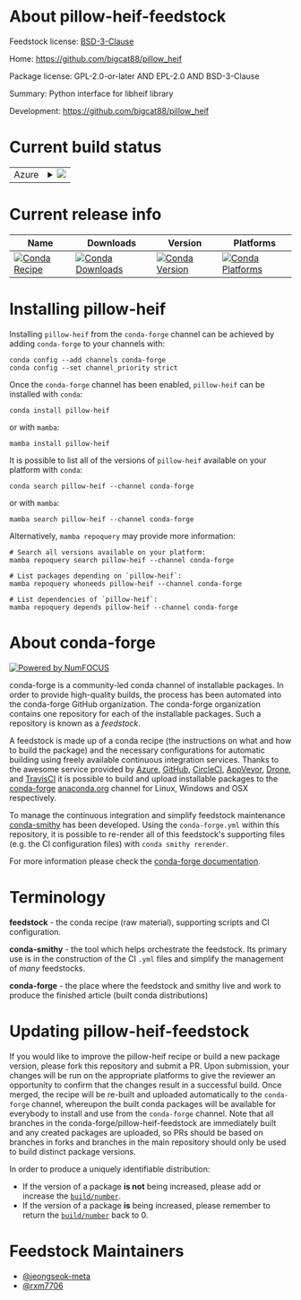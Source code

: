 About pillow-heif-feedstock
===========================

Feedstock license: [BSD-3-Clause](https://github.com/conda-forge/pillow-heif-feedstock/blob/main/LICENSE.txt)

Home: https://github.com/bigcat88/pillow_heif

Package license: GPL-2.0-or-later AND EPL-2.0 AND BSD-3-Clause

Summary: Python interface for libheif library

Development: https://github.com/bigcat88/pillow_heif

Current build status
====================


<table>
    
  <tr>
    <td>Azure</td>
    <td>
      <details>
        <summary>
          <a href="https://dev.azure.com/conda-forge/feedstock-builds/_build/latest?definitionId=24686&branchName=main">
            <img src="https://dev.azure.com/conda-forge/feedstock-builds/_apis/build/status/pillow-heif-feedstock?branchName=main">
          </a>
        </summary>
        <table>
          <thead><tr><th>Variant</th><th>Status</th></tr></thead>
          <tbody><tr>
              <td>linux_64_python3.10.____cpython</td>
              <td>
                <a href="https://dev.azure.com/conda-forge/feedstock-builds/_build/latest?definitionId=24686&branchName=main">
                  <img src="https://dev.azure.com/conda-forge/feedstock-builds/_apis/build/status/pillow-heif-feedstock?branchName=main&jobName=linux&configuration=linux%20linux_64_python3.10.____cpython" alt="variant">
                </a>
              </td>
            </tr><tr>
              <td>linux_64_python3.11.____cpython</td>
              <td>
                <a href="https://dev.azure.com/conda-forge/feedstock-builds/_build/latest?definitionId=24686&branchName=main">
                  <img src="https://dev.azure.com/conda-forge/feedstock-builds/_apis/build/status/pillow-heif-feedstock?branchName=main&jobName=linux&configuration=linux%20linux_64_python3.11.____cpython" alt="variant">
                </a>
              </td>
            </tr><tr>
              <td>linux_64_python3.12.____cpython</td>
              <td>
                <a href="https://dev.azure.com/conda-forge/feedstock-builds/_build/latest?definitionId=24686&branchName=main">
                  <img src="https://dev.azure.com/conda-forge/feedstock-builds/_apis/build/status/pillow-heif-feedstock?branchName=main&jobName=linux&configuration=linux%20linux_64_python3.12.____cpython" alt="variant">
                </a>
              </td>
            </tr><tr>
              <td>linux_64_python3.9.____cpython</td>
              <td>
                <a href="https://dev.azure.com/conda-forge/feedstock-builds/_build/latest?definitionId=24686&branchName=main">
                  <img src="https://dev.azure.com/conda-forge/feedstock-builds/_apis/build/status/pillow-heif-feedstock?branchName=main&jobName=linux&configuration=linux%20linux_64_python3.9.____cpython" alt="variant">
                </a>
              </td>
            </tr><tr>
              <td>osx_64_python3.10.____cpython</td>
              <td>
                <a href="https://dev.azure.com/conda-forge/feedstock-builds/_build/latest?definitionId=24686&branchName=main">
                  <img src="https://dev.azure.com/conda-forge/feedstock-builds/_apis/build/status/pillow-heif-feedstock?branchName=main&jobName=osx&configuration=osx%20osx_64_python3.10.____cpython" alt="variant">
                </a>
              </td>
            </tr><tr>
              <td>osx_64_python3.11.____cpython</td>
              <td>
                <a href="https://dev.azure.com/conda-forge/feedstock-builds/_build/latest?definitionId=24686&branchName=main">
                  <img src="https://dev.azure.com/conda-forge/feedstock-builds/_apis/build/status/pillow-heif-feedstock?branchName=main&jobName=osx&configuration=osx%20osx_64_python3.11.____cpython" alt="variant">
                </a>
              </td>
            </tr><tr>
              <td>osx_64_python3.12.____cpython</td>
              <td>
                <a href="https://dev.azure.com/conda-forge/feedstock-builds/_build/latest?definitionId=24686&branchName=main">
                  <img src="https://dev.azure.com/conda-forge/feedstock-builds/_apis/build/status/pillow-heif-feedstock?branchName=main&jobName=osx&configuration=osx%20osx_64_python3.12.____cpython" alt="variant">
                </a>
              </td>
            </tr><tr>
              <td>osx_64_python3.9.____cpython</td>
              <td>
                <a href="https://dev.azure.com/conda-forge/feedstock-builds/_build/latest?definitionId=24686&branchName=main">
                  <img src="https://dev.azure.com/conda-forge/feedstock-builds/_apis/build/status/pillow-heif-feedstock?branchName=main&jobName=osx&configuration=osx%20osx_64_python3.9.____cpython" alt="variant">
                </a>
              </td>
            </tr>
          </tbody>
        </table>
      </details>
    </td>
  </tr>
</table>

Current release info
====================

| Name | Downloads | Version | Platforms |
| --- | --- | --- | --- |
| [![Conda Recipe](https://img.shields.io/badge/recipe-pillow--heif-green.svg)](https://anaconda.org/conda-forge/pillow-heif) | [![Conda Downloads](https://img.shields.io/conda/dn/conda-forge/pillow-heif.svg)](https://anaconda.org/conda-forge/pillow-heif) | [![Conda Version](https://img.shields.io/conda/vn/conda-forge/pillow-heif.svg)](https://anaconda.org/conda-forge/pillow-heif) | [![Conda Platforms](https://img.shields.io/conda/pn/conda-forge/pillow-heif.svg)](https://anaconda.org/conda-forge/pillow-heif) |

Installing pillow-heif
======================

Installing `pillow-heif` from the `conda-forge` channel can be achieved by adding `conda-forge` to your channels with:

```
conda config --add channels conda-forge
conda config --set channel_priority strict
```

Once the `conda-forge` channel has been enabled, `pillow-heif` can be installed with `conda`:

```
conda install pillow-heif
```

or with `mamba`:

```
mamba install pillow-heif
```

It is possible to list all of the versions of `pillow-heif` available on your platform with `conda`:

```
conda search pillow-heif --channel conda-forge
```

or with `mamba`:

```
mamba search pillow-heif --channel conda-forge
```

Alternatively, `mamba repoquery` may provide more information:

```
# Search all versions available on your platform:
mamba repoquery search pillow-heif --channel conda-forge

# List packages depending on `pillow-heif`:
mamba repoquery whoneeds pillow-heif --channel conda-forge

# List dependencies of `pillow-heif`:
mamba repoquery depends pillow-heif --channel conda-forge
```


About conda-forge
=================

[![Powered by
NumFOCUS](https://img.shields.io/badge/powered%20by-NumFOCUS-orange.svg?style=flat&colorA=E1523D&colorB=007D8A)](https://numfocus.org)

conda-forge is a community-led conda channel of installable packages.
In order to provide high-quality builds, the process has been automated into the
conda-forge GitHub organization. The conda-forge organization contains one repository
for each of the installable packages. Such a repository is known as a *feedstock*.

A feedstock is made up of a conda recipe (the instructions on what and how to build
the package) and the necessary configurations for automatic building using freely
available continuous integration services. Thanks to the awesome service provided by
[Azure](https://azure.microsoft.com/en-us/services/devops/), [GitHub](https://github.com/),
[CircleCI](https://circleci.com/), [AppVeyor](https://www.appveyor.com/),
[Drone](https://cloud.drone.io/welcome), and [TravisCI](https://travis-ci.com/)
it is possible to build and upload installable packages to the
[conda-forge](https://anaconda.org/conda-forge) [anaconda.org](https://anaconda.org/)
channel for Linux, Windows and OSX respectively.

To manage the continuous integration and simplify feedstock maintenance
[conda-smithy](https://github.com/conda-forge/conda-smithy) has been developed.
Using the ``conda-forge.yml`` within this repository, it is possible to re-render all of
this feedstock's supporting files (e.g. the CI configuration files) with ``conda smithy rerender``.

For more information please check the [conda-forge documentation](https://conda-forge.org/docs/).

Terminology
===========

**feedstock** - the conda recipe (raw material), supporting scripts and CI configuration.

**conda-smithy** - the tool which helps orchestrate the feedstock.
                   Its primary use is in the construction of the CI ``.yml`` files
                   and simplify the management of *many* feedstocks.

**conda-forge** - the place where the feedstock and smithy live and work to
                  produce the finished article (built conda distributions)


Updating pillow-heif-feedstock
==============================

If you would like to improve the pillow-heif recipe or build a new
package version, please fork this repository and submit a PR. Upon submission,
your changes will be run on the appropriate platforms to give the reviewer an
opportunity to confirm that the changes result in a successful build. Once
merged, the recipe will be re-built and uploaded automatically to the
`conda-forge` channel, whereupon the built conda packages will be available for
everybody to install and use from the `conda-forge` channel.
Note that all branches in the conda-forge/pillow-heif-feedstock are
immediately built and any created packages are uploaded, so PRs should be based
on branches in forks and branches in the main repository should only be used to
build distinct package versions.

In order to produce a uniquely identifiable distribution:
 * If the version of a package **is not** being increased, please add or increase
   the [``build/number``](https://docs.conda.io/projects/conda-build/en/latest/resources/define-metadata.html#build-number-and-string).
 * If the version of a package **is** being increased, please remember to return
   the [``build/number``](https://docs.conda.io/projects/conda-build/en/latest/resources/define-metadata.html#build-number-and-string)
   back to 0.

Feedstock Maintainers
=====================

* [@jeongseok-meta](https://github.com/jeongseok-meta/)
* [@rxm7706](https://github.com/rxm7706/)

